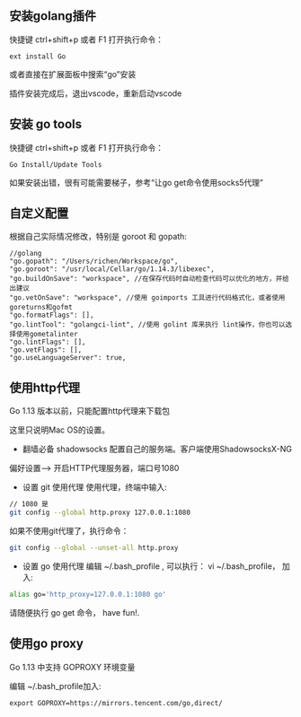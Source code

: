 ## 安装golang插件

快捷键 ctrl+shift+p 或者 F1 打开执行命令：

```
ext install Go
```

或者直接在扩展面板中搜索“go”安装

插件安装完成后，退出vscode，重新启动vscode

## 安装 go tools

快捷键 ctrl+shift+p 或者 F1 打开执行命令：

```
Go Install/Update Tools
```

如果安装出错，很有可能需要梯子，参考“让go get命令使用socks5代理”

## 自定义配置

根据自己实际情况修改，特别是 goroot 和 gopath:

```
//golang
"go.gopath": "/Users/richen/Workspace/go",
"go.goroot": "/usr/local/Cellar/go/1.14.3/libexec",
"go.buildOnSave": "workspace", //在保存代码时自动检查代码可以优化的地方，并给出建议
"go.vetOnSave": "workspace", //使用 goimports 工具进行代码格式化，或者使用 goreturns和gofmt
"go.formatFlags": [],
"go.lintTool": "golangci-lint", //使用 golint 库来执行 lint操作，你也可以选择使用gometalinter
"go.lintFlags": [],
"go.vetFlags": [],
"go.useLanguageServer": true,

```

## 使用http代理
Go 1.13 版本以前，只能配置http代理来下载包

这里只说明Mac OS的设置。

* 翻墙必备 shadowsocks
配置自己的服务端。客户端使用ShadowsocksX-NG

偏好设置--> 开启HTTP代理服务器，端口号1080

* 设置 git 使用代理
使用代理，终端中输入:

```bash
// 1080 是
git config --global http.proxy 127.0.0.1:1080 
```
如果不使用git代理了，执行命令：

```bash
git config --global --unset-all http.proxy
```

* 设置 go 使用代理
编辑 ~/.bash_profile , 可以执行： vi ~/.bash\_profile， 加入:

```bash
alias go='http_proxy=127.0.0.1:1080 go'
```


请随便执行 go get 命令， have fun!.

## 使用go proxy
Go 1.13 中支持 GOPROXY 环境变量

编辑 ~/.bash_profile加入:
```
export GOPROXY=https://mirrors.tencent.com/go,direct/
```
